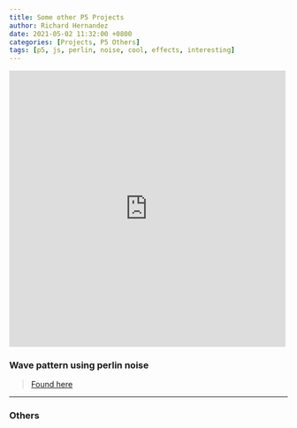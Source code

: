 ```yaml
---
title: Some other P5 Projects
author: Richard Hernandez
date: 2021-05-02 11:32:00 +0800 
categories: [Projects, P5 Others]
tags: [p5, js, perlin, noise, cool, effects, interesting]
---
```


<style> iframe{ border: none; } </style>
<iframe src="https://editor.p5js.org/RHG101997/embed/LzyGwZKgy" width="500" height="500"></iframe>


### Wave pattern using perlin noise

>[Found here](https://editor.p5js.org/RHG101997/sketches/LzyGwZKgy)

---

### Others

